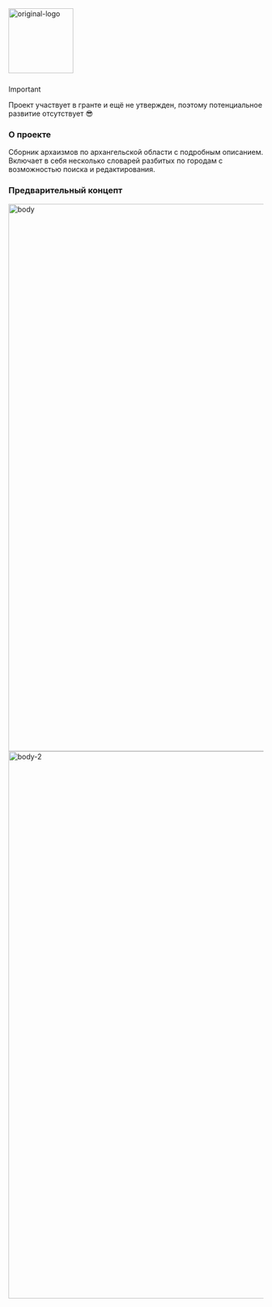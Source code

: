 <img width="128" height="auto" alt="original-logo" src="https://github.com/user-attachments/assets/ad910889-b633-40d2-b093-67a3f63479b1" />

### 

> [!IMPORTANT]
> Проект участвует в гранте и ещё не утвержден, поэтому потенциальное развитие отсутствует 😎

### О проекте
Сборник архаизмов по архангельской области с подробным описанием. Включает в себя несколько словарей разбитых по городам с возможностью поиска и редактирования.

### Предварительный концепт
<img width="1920" height="1080" alt="body" src="https://github.com/user-attachments/assets/8307bd72-3d35-4dec-9501-52558453f347" />
<img width="1920" height="1080" alt="body-2" src="https://github.com/user-attachments/assets/01c04793-a96f-48ec-9b35-55809fe0160e" />
